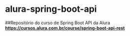 # **alura-spring-boot-api**

##Repositório do curso de Spring Boot API da Alura 
**https://cursos.alura.com.br/course/spring-boot-api-rest**
